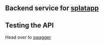 ## Backend service for [splatapp](https://github.com/hauchongtang/studytgt)

## Testing the API
Head over to [swagger](https://splatbackend-production.up.railway.app/docs/index.html#/default)